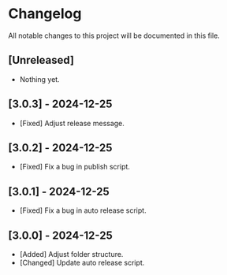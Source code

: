 # Changelog

All notable changes to this project will be documented in this file.

## [Unreleased]

- Nothing yet.

## [3.0.3] - 2024-12-25

- [Fixed] Adjust release message.

## [3.0.2] - 2024-12-25

- [Fixed] Fix a bug in publish script.

## [3.0.1] - 2024-12-25

- [Fixed] Fix a bug in auto release script.

## [3.0.0] - 2024-12-25

- [Added] Adjust folder structure.
- [Changed] Update auto release script.
